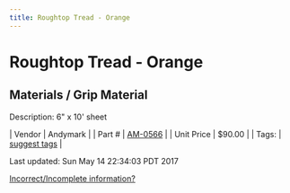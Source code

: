 ```yaml
---
title: Roughtop Tread - Orange
---
```


# Roughtop Tread - Orange
## Materials / Grip Material
Description: 	6" x 10' sheet 

| Vendor | Andymark | 
| Part # | [AM-0566](http://www.andymark.com/product-p/am-0566.htm) | 
| Unit Price | $90.00 | 
| Tags: | [suggest tags](https://docs.google.com/forms/d/e/1FAIpQLSeWyY8v3RgOty-MyWmh9U0iivNYN_molChYyS-0U-o-kOAv_g/viewform) | 

Last updated: Sun May 14 22:34:03 PDT 2017

 [Incorrect/Incomplete information?](https://docs.google.com/forms/d/e/1FAIpQLSeWyY8v3RgOty-MyWmh9U0iivNYN_molChYyS-0U-o-kOAv_g/viewform)